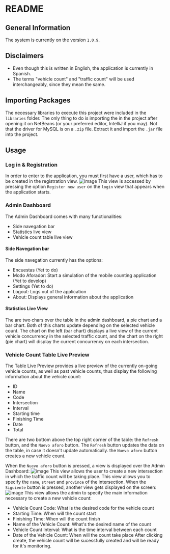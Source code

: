 # README

## General Information
The system is currently on the version `1.0.9`.

## Disclaimers
- Even though this is written in English, the application is currently in Spanish.
- The terms "vehicle count" and "traffic count" will be used interchangeably, since they mean the same.

## Importing Packages
The necessary libraries to execute this project were included in the `libraries` folder. The only thing to do is importing the in the project after opening it on NetBeans (or your preferred editor, IntelliJ if you may).
Not that the driver for MySQL is on a `.zip` file. Extract it and import the `.jar` file into the project.

## Usage
### Log in & Registration
In order to enter to the application, you must first have a user, which has to be created in the registration view.
![image](https://github.com/juandma0/vca-app/assets/107089453/dd2234f3-42d8-47bf-ac23-895c07d2a1ec)
This view is accessed by pressing the option `Register new user` on the `login` view that appears when the application starts.

### Admin Dashboard
The Admin Dashboard comes with many functionalities:
- Side navegation bar
- Statistics live view
- Vehicle count table live view

#### Side Navegation bar
The side navegation currently has the options:
- Encuestas (Yet to do)
- Modo Aforador: Start a simulation of the mobile counting application (Yet to develop)
- Settings (Yet to do)
- Logout: Logs out of the application
- About: Displays general information about the application

#### Statistics Live View
The are two chars over the table in the admin dashboard, a pie chart and a bar chart. Both of this charts update depending on the selected vehicle count. The chart on the left (bar chart) displays a live view of the current vehicle concurrency in the selected traffic count, and the chart on the right (pie chart) will display the current concurrency on each intersection.

### Vehicle Count Table Live Preview
The Table Live Preview provides a live preview of the currently on-going vehicle counts, as well as past vehicle counts, thus display the following information about the vehicle count:
- ID
- Name
- Code
- Intersection
- Interval
- Starting time
- Finishing Time
- Date
- Total

There are two bottom above the top right corner of the table: the `Refresh` button, and the `Nuevo aforo` button. The `Refresh` button updates the data on the table, in case it doesn't update automatically. the `Nuevo aforo` button creates a new vehicle count.

When the `Nuevo aforo` button is pressed, a view is displayed over the Admin Dashboard:
![image](https://github.com/juandma0/vca-app/assets/107089453/e3921505-b520-4340-ace5-c684ef6b0dd2)
This view allows the user to create a new intersection in which the traffic count will be taking place. This view allows you to specify the `name`, `street` and `province` of the intersection.
When the `Siguiente` button is pressed, another view gets displayed on the screen:
![image](https://github.com/juandma0/vca-app/assets/107089453/869cd36c-1133-48dc-99c5-68355dad4d93)
This view allows the admin to specify the main information necessary to create a new vehicle count:
- Vehicle Count Code: What is the desired code for the vehicle count
- Starting Time: When will the count start
- Finishing Time: When will the count finish
- Name of the Vehicle Count: What's the desired name of the count
- Vehicle Count Interval: What is the time interval between each count
- Date of the Vehicle Count: When will the count take place
After clicking create, the vehicle count will be sucessfully created and will be ready for it's monitoring.

